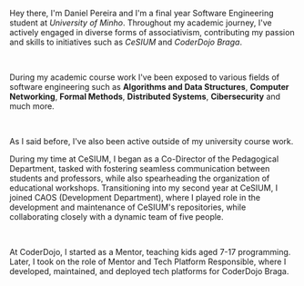 Hey there, I'm Daniel Pereira and I'm a final year Software Engineering student at _University of Minho_.
Throughout my academic journey, I've actively engaged in diverse forms of associativism, contributing my passion and skills to initiatives such as _CeSIUM_ and _CoderDojo Braga_.

<br/>

During my academic course work I've been exposed to various fields of software engineering such as **Algorithms and Data Structures**, **Computer Networking**, **Formal Methods**, **Distributed Systems**, **Cibersecurity** and much more.

<br/>

As I said before, I've also been active outside of my university course work.

During my time at CeSIUM, I began as a Co-Director of the Pedagogical Department, tasked with fostering seamless communication between students and professors, while also spearheading the organization of educational workshops.
Transitioning into my second year at CeSIUM, I joined CAOS (Development Department), where I played role in the development and maintenance of CeSIUM's repositories, while collaborating closely with a dynamic team of five people.

<br/>

At CoderDojo, I started as a Mentor, teaching kids aged 7-17 programming. Later, I took on the role of Mentor and Tech Platform Responsible, where I developed, maintained, and deployed tech platforms for CoderDojo Braga.

